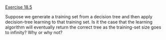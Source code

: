 [Exercise 18.5](18-5/)

Suppose we generate a training set from a decision tree and then apply
decision-tree learning to that training set. Is it the case that the
learning algorithm will eventually return the correct tree as the
training-set size goes to infinity? Why or why not?

